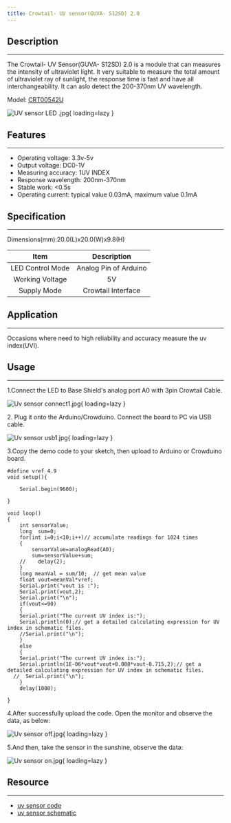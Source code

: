 ```yaml
---
title: Crowtail- UV sensor(GUVA- S12SD) 2.0
---
```


## Description
-----------

The Crowtail- UV Sensor(GUVA- S12SD) 2.0 is a module that can measures the intensity of ultraviolet light. It very suitable to measure the total amount of ultraviolet ray of sunlight, the response time is fast and have all interchangeability. It can aslo detect the 200-370nm UV wavelength.

Model: [CRT00542U](https://www.elecrow.com/crowtail-uv-sensor-guva-s12sd.html)

![UV sensor LED .jpg](https://wiki.elecrow.com/images/thumb/2/29/UV_sensor_LED_.jpg/500px-UV_sensor_LED_.jpg){ loading=lazy }

## Features
--------

- Operating voltage: 3.3v-5v
- Output voltage: DC0-1V
- Measuring accuracy: 1UV INDEX
- Response wavelength: 200nm-370nm
- Stable work: &lt;0.5s
- Operating current: typical value 0.03mA, maximum value 0.1mA

## Specification
-------------

Dimensions(mm):20.0(L)x20.0(W)x9.8(H)

| Item | Description |
|:-:|:-:|
| LED Control Mode | Analog Pin of Arduino |
| Working Voltage | 5V |
| Supply Mode | Crowtail Interface |

## Application
-----------

Occasions where need to high reliability and accuracy measure the uv index(UVI).

## Usage
-----

1.Connect the LED to Base Shield's analog port A0 with 3pin Crowtail Cable.

![Uv sensor connect1.jpg](https://wiki.elecrow.com/images/thumb/4/49/Uv_sensor_connect1.jpg/500px-Uv_sensor_connect1.jpg){ loading=lazy }

2\. Plug it onto the Arduino/Crowduino. Connect the board to PC via USB cable.

![Uv sensor usb1.jpg](https://wiki.elecrow.com/images/thumb/5/55/Uv_sensor_usb1.jpg/500px-Uv_sensor_usb1.jpg){ loading=lazy }

3.Copy the demo code to your sketch, then upload to Arduino or Crowduino board.

```
#define vref 4.9
void setup(){

    Serial.begin(9600);

}

void loop()
{
    int sensorValue;
    long  sum=0;
    for(int i=0;i<10;i++)// accumulate readings for 1024 times
    {
        sensorValue=analogRead(A0);
        sum=sensorValue+sum;
    //    delay(2);
    }
    long meanVal = sum/10;  // get mean value
    float vout=meanVal*vref;
    Serial.print("vout is :");
    Serial.print(vout,2);
    Serial.print("\n");
    if(vout<=90)
    {
    Serial.print("The current UV index is:");
    Serial.println(0);// get a detailed calculating expression for UV index in schematic files.
    //Serial.print("\n");
    }
    else
    {
    Serial.print("The current UV index is:");
    Serial.println(1E-06*vout*vout+0.008*vout-0.715,2);// get a detailed calculating expression for UV index in schematic files.
  //  Serial.print("\n");
    }
    delay(1000);

}
```

4.After successfully upload the code. Open the monitor and observe the data, as below:

![Uv sensor off.jpg](https://wiki.elecrow.com/images/thumb/a/a3/Uv_sensor_off.jpg/500px-Uv_sensor_off.jpg){ loading=lazy }

5.And then, take the sensor in the sunshine, observe the data:

![Uv sensor on.jpg](https://wiki.elecrow.com/images/thumb/7/7b/Uv_sensor_on.jpg/500px-Uv_sensor_on.jpg){ loading=lazy }

## Resource
--------

- [uv sensor code](../../files/Uv-sensor-code-zip.md)
- [uv sensor schematic](../../files/Uv-sensor-schematic-zip.md)